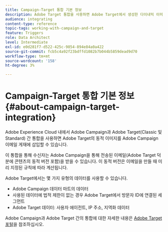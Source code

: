 ```yaml
---
title: Campaign-Target 통합 기본 정보
description: Adobe Target 통합을 사용하면 Adobe Target에서 생성한 다이내믹 이미지를 Adobe Campaign 메시지에 삽입할 수 있습니다.
audience: integrating
content-type: reference
topic-tags: working-with-campaign-and-target
feature: Triggers
role: Data Architect
level: Intermediate
exl-id: e0d281f7-d522-425c-9854-894e84a0a422
source-git-commit: fcb5c4a92f23bdffd1082b7b044b5859dead9d70
workflow-type: tm+mt
source-wordcount: '158'
ht-degree: 3%

---
```


# Campaign-Target 통합 기본 정보{#about-campaign-target-integration}

Adobe Experience Cloud 내에서 Adobe Campaign과 Adobe Target(Classic 및 Standard) 간 통합을 사용하면 Adobe Target의 동적 이미지를 Adobe Campaign 이메일 게재에 삽입할 수 있습니다.

이 통합을 통해 수신자는 Adobe Campaign을 통해 전송된 이메일(Adobe Target 덕분에 콘텐츠의 동적 버전 포함)을 받을 수 있습니다. 이 동적 버전은 이메일을 만들 때 미리 지정된 규칙에 따라 계산됩니다.

Adobe Target에서는 몇 가지 유형의 데이터를 사용할 수 있습니다.

* Adobe Campaign 데이터 마트의 데이터
* 사용된 데이터에 법적 제한이 없는 경우 Adobe Target에서 방문자 ID에 연결된 세그먼트
* Adobe Target 데이터: 사용자 에이전트, IP 주소, 지역화 데이터

Adobe Campaign과 Adobe Target 간의 통합에 대한 자세한 내용은 [Adobe Target 포털](https://experienceleague.adobe.com/docs/target/using/integrate/campaign-and-target.html)을 참조하십시오.
